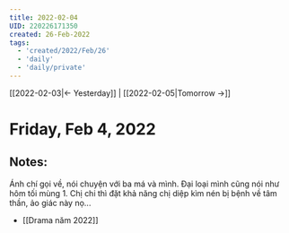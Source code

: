```yaml
---
title: 2022-02-04
UID: 220226171350
created: 26-Feb-2022
tags:
  - 'created/2022/Feb/26'
  - 'daily'
  - 'daily/private'
---
```

[[2022-02-03|<- Yesterday]] | [[2022-02-05|Tomorrow ->]]
# Friday, Feb 4, 2022

## Notes:
Ánh chí gọi về, nói chuyện với ba má và mình. Đại loại mình cũng nói như hôm tối mùng 1. Chị chi thì đặt khả năng chị diệp kìm nén bị bệnh về tâm thần, ảo giác này nọ...

- [[Drama năm 2022]]